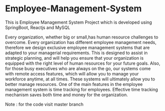 # Employee-Management-System
This is Employee Management System Project which is developed using SpringBoot, Reactjs and MySQL

Every  organization, whether big or small,has human resource challenges to overcome. Every organization has different employee management needs, therefore we design exclusive employee management systems that are adapted to your managerial requirements. This is designed to assist in strategic planning, and will help you ensure that your organization is equipped with the right level of human resources for your future goals. Also, for those busy executives who are always on the go, our systems come with remote access features, which will allow you to manage your workforce anytime, at all times.  These systems will ultimately allow you to better manage resources. One of the main features in the employee management system is time tracking for employees. Effective time tracking mechanism saves both time and money for the organization.

Note : for the code visit master branch
